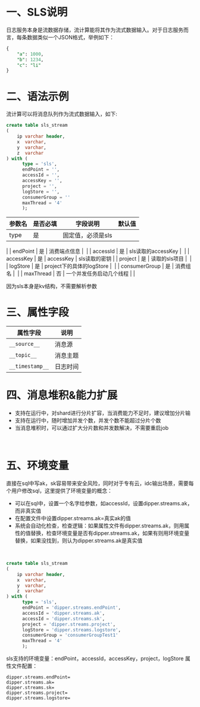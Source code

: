 # 一、SLS说明

日志服务本身是流数据存储，流计算能将其作为流式数据输入。对于日志服务而言，每条数据类似一个JSON格式，举例如下：

```sql
{
	"a": 1000,
	"b": 1234,
	"c": "li"
}
```

# 二、语法示例

流计算可以将消息队列作为流式数据输入，如下:

```sql
create table sls_stream
(
    ip varchar header,
    x  varchar,
    y  varchar,
    z  varchar
) with (
      type = 'sls',
      endPoint = '',
      accessId = '',
      accessKey = '',
      project = '',
      logStore = '',
      consumerGroup = ''
      maxThread = '4'
      );
```

| 参数名 | 是否必填 | 字段说明 | 默认值 |
| --- | --- | --- | --- |
| type | 是 | 固定值，必须是sls | ​
|
| endPoint | 是 | 消费端点信息 | ​
|
| accessId | 是 | sls读取的accessKey | ​
|
| accessKey | 是 | accessKey | sls读取的密钥 |
| project | 是 | 读取的sls项目 | ​
|
| logStore | 是 | project下的具体的logStore | ​
|
| consumerGroup | 是 | 消费组名 | ​
|
| maxThread | 否 | 一个并发任务启动几个线程 |  |

因为sls本身是kv结构，不需要解析参数

# 三、属性字段

| 属性字段 | 说明 |
| --- | --- |
| `__source__` | 消息源 |
| `__topic__` | 消息主题 |
| `__timestamp__` | 日志时间 |

# 四、消息堆积&能力扩展

- 支持在运行中，对shard进行分片扩容，当消费能力不足时，建议增加分片输
- 支持在运行中，随时增加并发个数，并发个数不能超过分片个数
- 当消息堆积时，可以通过扩大分片数和并发数解决，不需要重启job

​

# 五、环境变量

直接在sql中写ak，sk容易带来安全风险，同时对于专有云，idc输出场景，需要每个用户修改sql，这里提供了环境变量的概念：

- 可以在sql中，设置一个名字给参数，如accessId，设置dipper.streams.ak，而非真实值
- 在配置文件中设置dipper.streams.ak=真实ak的值
- 系统会自动化检查，检查逻辑：如果属性文件有dipper.streams.ak，则用属性的值替换，检查环境变量是否有dipper.streams.ak，如果有则用环境变量替换，如果没找到，则认为dipper.streams.ak是真实值

​

```sql
create table sls_stream
(
    ip varchar header,
    x  varchar,
    y  varchar,
    z  varchar
) with (
      type = 'sls',
      endPoint = 'dipper.streams.endPoint',
      accessId = 'dipper.streams.ak',
      accessId = 'dipper.streams.sk',
      project = 'dipper.streams.project',
      logStore = 'dipper.streams.logstore',
      consumerGroup = 'consumerGroupTest1'
      maxThread = '4'
      );
```

sls支持的环境变量：endPoint，accessId，accessKey，project，logStore 属性文件配置：

```properties
dipper.streams.endPoint=
dipper.streams.ak=
dipper.streams.sk=
dipper.streams.project=
dipper.streams.logstore=
```
